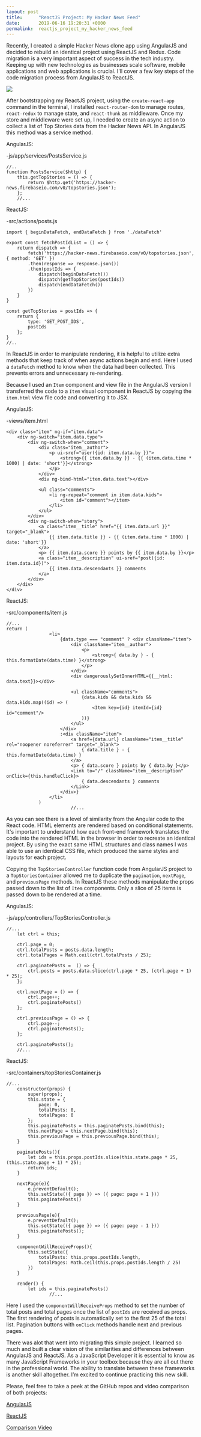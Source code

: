 ```yaml
---
layout: post
title:      "ReactJS Project: My Hacker News Feed"
date:       2019-06-16 19:20:31 +0000
permalink:  reactjs_project_my_hacker_news_feed
---
```


Recently, I created a simple Hacker News clone app using AngularJS and decided to rebuild an identical project using ReactJS and Redux. Code migration is a very important aspect of success in the tech industry. Keeping up with new technologies as businesses scale software, mobile applications and web applications is crucial. I'll cover a few key steps of the code migration process from AngularJS to ReactJS.

![](https://cdn.buttercms.com/mm1EznBASzORrNJ9yV9a)

After bootstrapping my ReactJS project, using the `create-react-app` command in the terminal, I installed `react-router-dom` to manage routes, `react-redux` to manage state, and `react-thunk` as middleware. Once my store and middleware were set up, I needed to create an async action to collect a list of Top Stories data from the Hacker News API. In AngularJS this method was a service method.

AngularJS:

-js/app/services/PostsService.js

```
//..
function PostsService($http) {
	this.getTopStories = () => {
		return $http.get('https://hacker-news.firebaseio.com/v0/topstories.json');
	};
	//...
```

ReactJS:

-src/actions/posts.js

```
import { beginDataFetch, endDataFetch } from './dataFetch'

export const fetchPostIdList = () => {
    return dispatch => {
        fetch('https://hacker-news.firebaseio.com/v0/topstories.json', { method: 'GET' })
        .then(response => response.json())
        .then(postIds => {
            dispatch(beginDataFetch())
            dispatch(getTopStories(postIds))
            dispatch(endDataFetch())
        })
    }    
}

const getTopStories = postIds => {
    return {
        type: 'GET_POST_IDS',
        postIds
    };
}
//..
```

In ReactJS in order to manipulate rendering, it is helpful to utilize extra methods that keep track of when async actions begin and end. Here I used a `dataFetch` method to know when the data had been collected. This prevents errors and unnecessary re-rendering.

Because I used an `Item` component and view file in the AngularJS version I transferred the code to a `Item` visual component in ReactJS by copying the `item.html` view file code and converting it to JSX. 

AngularJS:

-views/item.html

```
<div class="item" ng-if="item.data">
	<div ng-switch="item.data.type">
		<div ng-switch-when="comment">
			<div class="item__author">
				<p ui-sref="user({id: item.data.by })">
					<strong>{{ item.data.by }} - {{ (item.data.time * 1000) | date: 'short'}}</strong>
				</p>
			</div>
			<div ng-bind-html="item.data.text"></div>

			<ul class="comments">
				<li ng-repeat="comment in item.data.kids">
					<item id="comment"></item>
				</li>
			</ul>
		</div>
		<div ng-switch-when="story">
			<a class="item__title" href="{{ item.data.url }}" target="_blank">
				{{ item.data.title }} - {{ (item.data.time * 1000) | date: 'short'}}
			</a> 
			<p>	{{ item.data.score }} points by {{ item.data.by }}</p>
			<a class="item__description" ui-sref="post({id: item.data.id})">
				{{ item.data.descendants }} comments 
			</a>
		</div>
	</div>
</div>
```

ReactJS:

-src/components/item.js

```
//...
return (
                <li>
                    {data.type === "comment" ? <div className="item">
                        <div className="item__author">
                            <p>
                                <strong>{ data.by } - { this.formatDate(data.time) }</strong>
                            </p>
                        </div>
                        <div dangerouslySetInnerHTML={{__html: data.text}}></div>
                        
                        <ul className="comments">
                            {data.kids && data.kids && data.kids.map((id) => (
                                <Item key={id} itemId={id} id="comment"/>  
                            ))}
                        </ul>
                    </div>
                    :<div className="item">
                        <a href={data.url} className="item__title" rel="noopener noreferrer" target="_blank">
                            { data.title } - { this.formatDate(data.time) }
                        </a> 
                        <p>	{ data.score } points by { data.by }</p>
                        <Link to="/" className="item__description" onClick={this.handleClick}>
                            { data.descendants } comments 
                        </Link>
                    </div>}
                </li>
            )
						//...
```

As you can see there is a level of similarity from the Angular code to the React code. HTML elements are rendered based on conditional statements. It's important to understand how each front-end framework translates the code into the rendered HTML in the browser in order to recreate an identical project. By using the exact same HTML structures and class names I was able to use an identical CSS file, which produced the same styles and layouts for each project.

Copying the `TopStoriesController` function code from AngularJS project to a `TopStoriesContainer` allowed me to duplicate the `pagination`, `nextPage`, and `previousPage` methods. In ReactJS these methods manipulate the props passed down to the list of `Item` components. Only a slice of 25 items is passed down to be rendered at a time.

AngularJS:

-js/app/controllers/TopStoriesController.js

```
//...
	let ctrl = this;

	ctrl.page = 0;
	ctrl.totalPosts = posts.data.length;
	ctrl.totalPages = Math.ceil(ctrl.totalPosts / 25);

	ctrl.paginatePosts =  () => {
		ctrl.posts = posts.data.slice(ctrl.page * 25, (ctrl.page + 1) * 25);
	};

	ctrl.nextPage = () => {
		ctrl.page++;
		ctrl.paginatePosts()
	};

	ctrl.previousPage = () => {
		ctrl.page--;
		ctrl.paginatePosts();
	};

	ctrl.paginatePosts();
	//...
```

ReactJS:

-src/containers/topStoriesContainer.js

```
//...
    constructor(props) {
        super(props);
        this.state = {
	        page: 0,
	        totalPosts: 0,
	        totalPages: 0
        };
        this.paginatePosts = this.paginatePosts.bind(this);
        this.nextPage = this.nextPage.bind(this);
        this.previousPage = this.previousPage.bind(this);
    }

	paginatePosts(){
	    let ids = this.props.postIds.slice(this.state.page * 25, (this.state.page + 1) * 25);
        return ids;
    }

	nextPage(e){
        e.preventDefault();
        this.setState(({ page }) => ({ page: page + 1 }))
		this.paginatePosts()
	}

	previousPage(e){
        e.preventDefault();
        this.setState(({ page }) => ({ page: page - 1 }))
		this.paginatePosts();
    }
    
    componentWillReceiveProps(){
	    this.setState({
            totalPosts: this.props.postIds.length,
	        totalPages: Math.ceil(this.props.postIds.length / 25)
        })
    }

    render() {
        let ids = this.paginatePosts()
				//...
```

Here I used the `componentWillReceiveProps` method to set the number of total posts and total pages once the list of `postIds` are received as props. The first rendering of posts is automatically set to the first 25 of the total list. Pagination buttons with `onClick` methods handle next and previous pages.

There was alot that went into migrating this simple project. I learned so much and built a clear vision of the similarities and differences between AngularJS and ReactJS. As a JavaScript Developer it is essential to know as many JavaScript Frameworks in your toolbox because they are all out there in the professional world. The ability to translate between these frameworks is another skill altogether. I’m excited to continue practicing this new skill.

Please, feel free to take a peek at the GitHub repos and video comparison of both projects:

[AngularJS](https://github.com/Xplor8r/My_Hacker_News_feed)

[ReactJS](https://github.com/Xplor8r/my_hacker_news_feed2)

[Comparison Video](https://www.youtube.com/watch?v=HQhZP2Y4a4c&feature=youtu.be)

